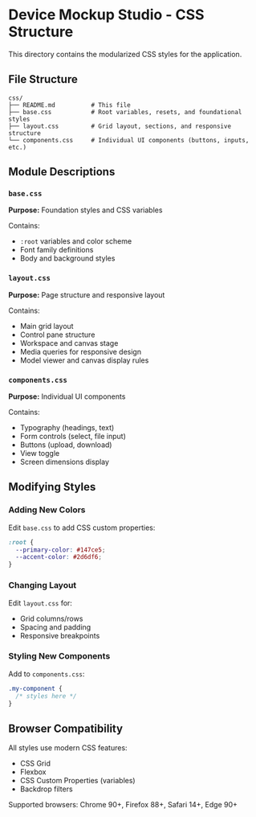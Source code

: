 # Device Mockup Studio - CSS Structure

This directory contains the modularized CSS styles for the application.

## File Structure

```
css/
├── README.md          # This file
├── base.css           # Root variables, resets, and foundational styles
├── layout.css         # Grid layout, sections, and responsive structure
└── components.css     # Individual UI components (buttons, inputs, etc.)
```

## Module Descriptions

### `base.css`
**Purpose:** Foundation styles and CSS variables

Contains:
- `:root` variables and color scheme
- Font family definitions
- Body and background styles

### `layout.css`
**Purpose:** Page structure and responsive layout

Contains:
- Main grid layout
- Control pane structure
- Workspace and canvas stage
- Media queries for responsive design
- Model viewer and canvas display rules

### `components.css`
**Purpose:** Individual UI components

Contains:
- Typography (headings, text)
- Form controls (select, file input)
- Buttons (upload, download)
- View toggle
- Screen dimensions display

## Modifying Styles

### Adding New Colors
Edit `base.css` to add CSS custom properties:
```css
:root {
  --primary-color: #147ce5;
  --accent-color: #2d6df6;
}
```

### Changing Layout
Edit `layout.css` for:
- Grid columns/rows
- Spacing and padding
- Responsive breakpoints

### Styling New Components
Add to `components.css`:
```css
.my-component {
  /* styles here */
}
```

## Browser Compatibility

All styles use modern CSS features:
- CSS Grid
- Flexbox
- CSS Custom Properties (variables)
- Backdrop filters

Supported browsers: Chrome 90+, Firefox 88+, Safari 14+, Edge 90+
